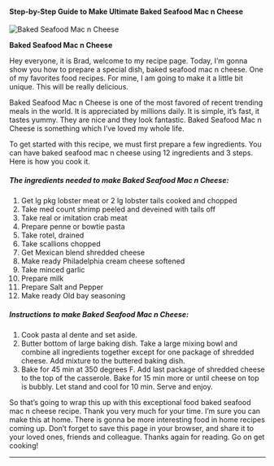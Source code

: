             

#### Step-by-Step Guide to Make Ultimate Baked Seafood Mac n Cheese

![Baked Seafood Mac n Cheese](https://img-global.cpcdn.com/recipes/b2a738c4310d432c/751x532cq70/baked-seafood-mac-n-cheese-recipe-main-photo.jpg)

**Baked Seafood Mac n Cheese**

Hey everyone, it is Brad, welcome to my recipe page. Today, I’m gonna show you how to prepare a special dish, baked seafood mac n cheese. One of my favorites food recipes. For mine, I am going to make it a little bit unique. This will be really delicious.

Baked Seafood Mac n Cheese is one of the most favored of recent trending meals in the world. It is appreciated by millions daily. It is simple, it’s fast, it tastes yummy. They are nice and they look fantastic. Baked Seafood Mac n Cheese is something which I’ve loved my whole life.

To get started with this recipe, we must first prepare a few ingredients. You can have baked seafood mac n cheese using 12 ingredients and 3 steps. Here is how you cook it.

##### The ingredients needed to make Baked Seafood Mac n Cheese:

1.  Get lg pkg lobster meat or 2 lg lobster tails cooked and chopped
2.  Take med count shrimp peeled and deveined with tails off
3.  Take real or imitation crab meat
4.  Prepare penne or bowtie pasta
5.  Take rotel, drained
6.  Take scallions chopped
7.  Get Mexican blend shredded cheese
8.  Make ready Philadelphia cream cheese softened
9.  Take minced garlic
10.  Prepare milk
11.  Prepare Salt and Pepper
12.  Make ready Old bay seasoning

##### Instructions to make Baked Seafood Mac n Cheese:

1.  Cook pasta al dente and set aside.
2.  Butter bottom of large baking dish. Take a large mixing bowl and combine all ingredients together except for one package of shredded cheese. Add mixture to the buttered baking dish.
3.  Bake for 45 min at 350 degrees F. Add last package of shredded cheese to the top of the casserole. Bake for 15 min more or until cheese on top is bubbly. Let stand and cool for 10 min. Serve and enjoy.

So that’s going to wrap this up with this exceptional food baked seafood mac n cheese recipe. Thank you very much for your time. I’m sure you can make this at home. There is gonna be more interesting food in home recipes coming up. Don’t forget to save this page in your browser, and share it to your loved ones, friends and colleague. Thanks again for reading. Go on get cooking!

* * *